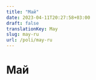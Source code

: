 ```yaml
---
title: "Май"
date: 2023-04-11T20:27:58+03:00
draft: false
translationKey: May
slug: may-ru
url: /poli/may-ru
---
```


# Май
